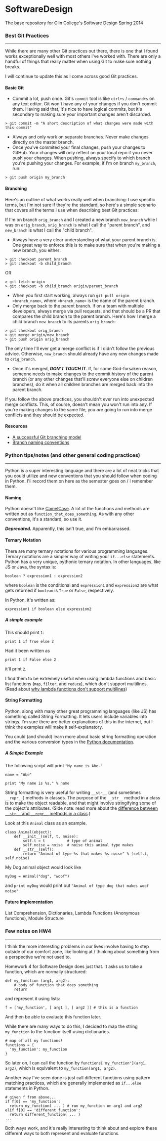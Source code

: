 SoftwareDesign
==============
The base repository for Olin College's Software Design Spring 2014

### Best Git Practices
--------------
While there are many other Git practices out there, there is one that I found works exceptionally well with most others I've worked with. There are only a handful of things that really matter when using Git to make sure nothing breaks.

I will continue to update this as I come across good Git practices. 

#### Basic Git
- Commit a lot, push once. Git's `commit` tool is like `ctrl+s` / `command+s` on any text editor. Git won't have any of your changes if you don't commit them. Having said that, it's nice to have logical commits, but it's secondary to making sure your important changes aren't discarded.
```
> git commit -m "A short description of what changes were made with this commit"
```  
- Always and only work on separate branches. Never make changes directly on the master branch.
- Once you've commited your final changes, push your changes to GitHub. Your changes will only reflect on your local repo if you never push your changes. When pushing, always specify to which branch you're pushing your changes. For example, if I'm on branch `my_branch`, run:  
```
> git push origin my_branch
```  

#### Branching
Here's an outline of what works really well when branching: I use specific terms, but I'm not sure if they're the standard, so here's a simple scenario that covers all the terms I use when describing best Git practices:

If I'm on branch `orig_branch` and I created a new branch `new_branch` while I was on `orig_branch`, `orig_branch` is what I call the "parent branch", and `new_branch` is what I call the "child branch".

- Always have a very clear understanding of what your parent branch is. One great way to enforce this is to make sure that when you're making a new branch, you either:
```
> git checkout parent_branch  
> git checkout -b child_branch
```  
OR  
```
> git fetch origin
> git checkout -b child_branch origin/parent_branch
```
- When you first start working, always run `git pull origin <branch_name>`, where `<branch_name>` is the name of the parent branch.
- Only merge back to the parent branch. If on a team with multiple developers, always merge via pull requests, and that should be a PR that compares the child branch to the parent branch. Here's how I merge a child branch `new_branch` to its parents `orig_branch`:
```
> git checkout orig_branch  
> git merge origin/new_branch  
> git push origin orig_branch
```  
The only time I'll ever get a merge conflict is if I didn't follow the previous advice. Otherwise, `new_branch` should already have any new changes made to `orig_branch`.

- Once it's merged, _**DON'T TOUCH IT**_. If, for some God-forsaken reason, someone needs to make changes to the commit history of the parent branch (or any other changes that'll screw everyone else on children branches), do it when all children branches are merged back into the parent branch.

If you follow the above practices, you shouldn't ever run into unexpected merge conflicts. This, of course, doesn't mean you won't run into any. If you're making changes to the same file, you _are_ going to run into merge conflicts and they should be expected.

#### Resources

- [A successful Git branching model](http://nvie.com/posts/a-successful-git-branching-model/)
- [Branch naming conventions](http://stackoverflow.com/questions/273695/git-branch-naming-best-practices/6065944#6065944)


### Python tips/notes (and other general coding practices)
--------------

Python is a super interesting language and there are a lot of neat tricks that you could utilize and new conventions that you should follow when coding in Python. I'll record them on here as the semester goes on / I remember them.

#### Naming
Python doesn't like [CamelCase](http://en.wikipedia.org/wiki/Camelcase). A lot of the functions and methods are written out as `function_that_does_something`. As with any other conventions, it's a standard, so use it.

_**Deprecated.**_ Apparently, this isn't true, and I'm embarrassed.

#### Ternary Notation
There are many ternary notations for various programming languages. Ternary notations are a simpler way of writing your `if...else` statements. Python has a very unique, pythonic ternary notation. In other languages, like JS or Java, the syntax is: 

```
boolean ? expression1 : expression2
```

where `boolean` is the conditional and `expression1` and `expression2` are what gets returned if `boolean` is `True` or `False`, respectively.

In Python, it's written as:

```
expression1 if boolean else expression2
```

##### A simple example
This should print `1`:
```
print 1 if True else 2
```
Had it been written as
```
print 1 if False else 2
```
it'll print `2`.

I find them to be extremely useful when using lambda functions and basic list functions (`map`, `filter`, and `reduce`), which don't support multilines. (Read about [why lambda functions don't support multilines](http://stackoverflow.com/a/1233509))

#### String Formatting
Python, along with many other great programming languages (like JS) has something called String Formatting. It lets users include variables into strings. I'm sure there are better explanations of this in the internet, but I think the examples will make it self-explanatory.

You could (and should) learn more about basic string formatting operation and the various conversion types in the [Python documentation](http://docs.python.org/2/library/stdtypes.html#string-formatting).

##### A Simple Example
The following script will print `"My name is Abe."`
```
name = "Abe"

print "My name is %s." % name 
```

String formatting is very useful for writing `__str__` (and sometimes `__repr__`) methods in classes. The purpose of the `__str__` method in a class is to make the object readable, and that might involve stringifying some of the object's attributes. (Side note: read more about the [difference between `__str__` and `__repr__` methods in a class](http://stackoverflow.com/a/2626364).)

Look at this `Animal` class as an example.
```
class Animal(object):
    def __init__(self, t, noise):
        self.t = t          # type of animal
        self.noise = noise  # noise this animal type makes
    def __str__(self):
        return "Animal of type %s that makes %s noise" % (self.t, self.noise)
```
My Dog animal object would look like
```
myDog = Animal("dog", "woof")
```
and `print myDog` would print out `"Animal of type dog that makes woof noise"`.

#### Future Implementation

List Comprehension, Dictionaries, Lambda Functions (Anonymous functions), Module Structure

### Few notes on HW4
--------------
I think the more interesting problems in our lives involve having to step outside of our comfort zone, like looking at / thinking about something from a perspective we're not used to.

Homework 4 for Software Design does just that. It asks us to take a function, which are normally structured:
```
def my_function (arg1, arg2): 
    # body of function that does something
    return
```
and represent it using lists:
```
f = ['my_function', [ arg1 ], [ arg2 ]] # this is a function
```
And then be able to evaluate this function later.

While there are many ways to do this, I decided to map the string `my_function` to the function itself using dictionaries.
```
# map of all my functions!
functions = {
  'my_function': my_function
}
```
So later on, I can call the function by `functions['my_function'](arg1, arg2)`, which is equivalent to `my_function(arg1, arg2)`.

Another way I've seen done is just call different functions using pattern matching practices, which are generally implemented as `if...else` statements in Python.
```
# given f from above...
if f[0] == 'my_function':
  return my_function( ... ) # run my_function on arg1 and arg2
elif f[0] == 'different_function':
  return different_function( ... ) 
...
```
Both ways work, and it's really interesting to think about and explore these different ways to both represent and evaluate functions.
